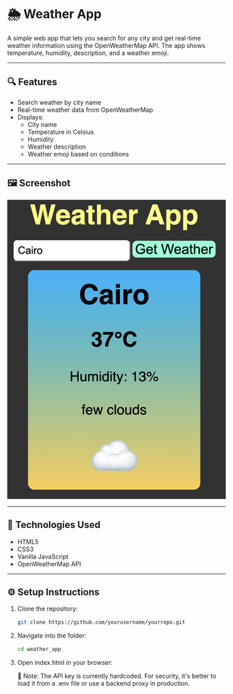 # 🌦️ Weather App

A simple web app that lets you search for any city and get real-time weather information using the OpenWeatherMap API. The app shows temperature, humidity, description, and a weather emoji.

---

## 🔍 Features

- Search weather by city name
- Real-time weather data from OpenWeatherMap
- Displays:
  - City name
  - Temperature in Celsius
  - Humidity
  - Weather description
  - Weather emoji based on conditions

---

## 🖼️ Screenshot

![Weather App Screenshot](/Vanilla_Javascript/weather_app/Weather%20App.png)

---

## 🧪 Technologies Used

- HTML5
- CSS3
- Vanilla JavaScript
- OpenWeatherMap API

---

## ⚙️ Setup Instructions

1. Clone the repository:

    ```bash
    git clone https://github.com/yourusername/yourrepo.git

2. Navigate into the folder:

    ```bash
    cd weather_app

3. Open index.html in your browser:

    🔐 Note: The API key is currently hardcoded. For security, it's better to load it from a .env file or use a backend proxy in production.

